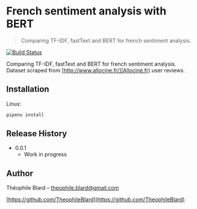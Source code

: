 # French sentiment analysis with BERT
> Comparing TF-IDF, fastText and BERT for french sentiment analysis.

[![Build Status][travis-image]][travis-url]

Comparing TF-IDF, fastText and BERT for french sentiment analysis.
Dataset scraped from [http://www.allocine.fr/](Allociné.fr) user reviews.

## Installation

Linux:

```sh
pipenv install
```

## Release History

* 0.0.1
    * Work in progress

## Author

Théophile Blard – theophile.blard@gmail.com

[https://github.com/TheophileBlard](https://github.com/TheophileBlard)

<!-- Markdown link & img dfn's -->
[travis-image]: https://img.shields.io/travis/dbader/node-datadog-metrics/master.svg?style=flat-square
[travis-url]: https://travis-ci.org/dbader/node-datadog-metrics

